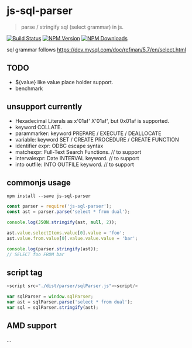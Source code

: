# js-sql-parser

> parse / stringify sql (select grammar) in js.

[![Build Status][travis-image]][travis-url]
[![NPM Version][npm-image]][npm-url]
[![NPM Downloads][downloads-image]][downloads-url]

sql grammar follows https://dev.mysql.com/doc/refman/5.7/en/select.html


## TODO

- ${value} like value place holder support.
- benchmark

## unsupport currently

- Hexadecimal Literals as x'01af' X'01af', but 0x01af is supported.
- keyword COLLATE.
- parammarker: keyword PREPARE / EXECUTE / DEALLOCATE
- variable: keyword SET / CREATE PROCEDURE / CREATE FUNCTION
- identifier expr: ODBC escape syntax
- matchexpr: Full-Text Search Functions. // to support
- intervalexpr: Date INTERVAL keyword.   // to support
- into outfile: INTO OUTFILE keyword.    // to support

## commonjs usage

`npm install --save js-sql-parser`

```js
const parser = require('js-sql-parser');
const ast = parser.parse('select * from dual');

console.log(JSON.stringify(ast, null, 2));

ast.value.selectItems.value[0].value = 'foo';
ast.value.from.value[0].value.value.value = 'bar';

console.log(parser.stringify(ast));
// SELECT foo FROM bar
```

## script tag

```js
<script src="./dist/parser/sqlParser.js"><script/>

var sqlParser = window.sqlParser;
var ast = sqlParser.parse('select * from dual');
var sql = sqlParser.stringify(ast);
```

## AMD support

...

[travis-image]: https://api.travis-ci.org/JavaScriptor/js-sql-parser.svg
[travis-url]: https://travis-ci.org/JavaScriptor/js-sql-parser
[npm-image]: https://img.shields.io/npm/v/js-sql-parser.svg
[npm-url]: https://npmjs.org/package/js-sql-parser
[downloads-image]: https://img.shields.io/npm/dm/js-sql-parser.svg
[downloads-url]: https://npmjs.org/package/js-sql-parser


